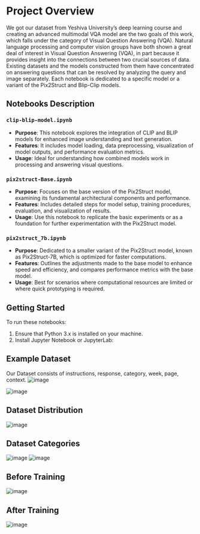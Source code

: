 # Project Overview

We got our dataset from Yeshiva University’s deep learning course and creating an advanced multimodal VQA model are the two goals of this work, which falls under the category of Visual Question Answering (VQA). Natural language processing and computer vision groups have both shown a great deal of interest in Visual Question Answering (VQA), in part because it provides insight into the connections between two crucial sources of data. Existing datasets and the models constructed from them have concentrated on answering questions that can be resolved by analyzing the query and image separately. Each notebook is dedicated to a specific model or a variant of the Pix2Struct and Blip-Clip models.

## Notebooks Description

### `clip-blip-model.ipynb`

- **Purpose**: This notebook explores the integration of CLIP and BLIP models for enhanced image understanding and text generation. 
- **Features**: It includes model loading, data preprocessing, visualization of model outputs, and performance evaluation metrics.
- **Usage**: Ideal for understanding how combined models work in processing and answering visual questions.

### `pix2struct-Base.ipynb`

- **Purpose**: Focuses on the base version of the Pix2Struct model, examining its fundamental architectural components and performance.
- **Features**: Includes detailed steps for model setup, training procedures, evaluation, and visualization of results.
- **Usage**: Use this notebook to replicate the basic experiments or as a foundation for further experimentation with the Pix2Struct model.

### `pix2struct_7b.ipynb`

- **Purpose**: Dedicated to a smaller variant of the Pix2Struct model, known as Pix2Struct-7B, which is optimized for faster computations.
- **Features**: Outlines the adjustments made to the base model to enhance speed and efficiency, and compares performance metrics with the base model.
- **Usage**: Best for scenarios where computational resources are limited or where quick prototyping is required.

## Getting Started

To run these notebooks:
1. Ensure that Python 3.x is installed on your machine.
2. Install Jupyter Notebook or JupyterLab:


## Example Dataset
Our Dataset consists of instructions, response, category, week, page, context.
![image](https://github.com/yeshwanthkesani/VQA_Special_Topics/assets/150316790/b77f69c1-6d3f-48b0-8432-f2c5f8914b7c)

![image](https://github.com/yeshwanthkesani/VQA_Special_Topics/assets/150316790/892573ec-0de8-41b2-ba73-2d9e789e0cfc)

## Dataset Distribution
![image](https://github.com/yeshwanthkesani/VQA_Special_Topics/assets/150316790/62e33b05-a455-4d6c-a5d1-176071f2d312)

## Dataset Categories

![image](https://github.com/yeshwanthkesani/VQA_Special_Topics/assets/150316790/d2d58f7d-980c-4a85-bed1-af3e840ee271)
![image](https://github.com/yeshwanthkesani/VQA_Special_Topics/assets/150316790/30194e68-6327-44ef-bcc6-5d804104e51f)




## Before Training
![image](https://github.com/yeshwanthkesani/VQA_Special_Topics/assets/150316790/a9d6b22a-62a7-4e01-adf7-4ccb1a812533)

## After Training 
![image](https://github.com/yeshwanthkesani/VQA_Special_Topics/assets/150316790/fbfe65a0-d2f8-4fa3-baa5-081504d552b3)


